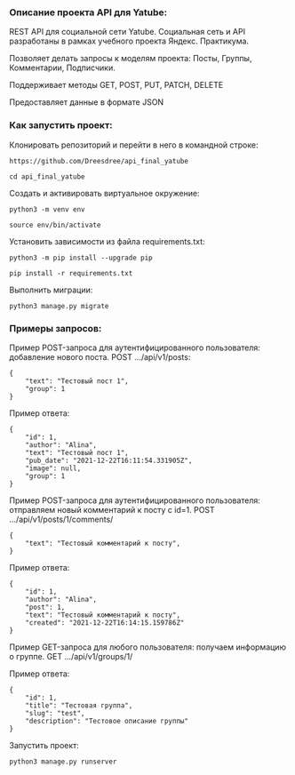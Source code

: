 ### Описание проекта API для Yatube:

REST API для социальной сети Yatube. 
Социальная сеть и API разработаны в рамках учебного проекта Яндекс. Практикума.

Позволяет делать запросы к моделям проекта: Посты, Группы, Комментарии, Подписчики.

Поддерживает методы GET, POST, PUT, PATCH, DELETE

Предоставляет данные в формате JSON

### Как запустить проект:

Клонировать репозиторий и перейти в него в командной строке:

```
https://github.com/Dreesdree/api_final_yatube
```

```
cd api_final_yatube
```

Cоздать и активировать виртуальное окружение:

```
python3 -m venv env
```

```
source env/bin/activate
```

Установить зависимости из файла requirements.txt:

```
python3 -m pip install --upgrade pip
```

```
pip install -r requirements.txt
```

Выполнить миграции:

```
python3 manage.py migrate
```
### Примеры запросов:

Пример POST-запроса для аутентифицированного пользователя: добавление нового поста.
POST .../api/v1/posts:

```
{
    "text": "Тестовый пост 1",
    "group": 1
}
```

Пример ответа:

```
{
    "id": 1,
    "author": "Alina",
    "text": "Тестовый пост 1",
    "pub_date": "2021-12-22T16:11:54.331905Z",
    "image": null,
    "group": 1
}
```

Пример POST-запроса для аутентифицированного пользователя: отправляем новый комментарий к посту с id=1.
POST .../api/v1/posts/1/comments/

```
{
    "text": "Тестовый комментарий к посту",
}
```

Пример ответа:

```
{
    "id": 1,
    "author": "Alina",
    "post": 1,
    "text": "Тестовый комментарий к посту",
    "created": "2021-12-22T16:14:15.159786Z"
}
```

Пример GET-запроса для любого пользователя: получаем информацию о группе.
GET .../api/v1/groups/1/

Пример ответа:

```
{
    "id": 1,
    "title": "Тестовая группа",
    "slug": "test",
    "description": "Тестовое описание группы"
}
```

Запустить проект:

```
python3 manage.py runserver
```